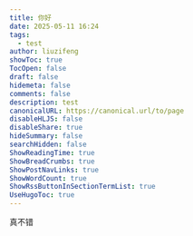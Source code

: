 ```yaml
---
title: 你好
date: 2025-05-11 16:24
tags:
  - test
author: liuzifeng
showToc: true
TocOpen: false
draft: false
hidemeta: false
comments: false
description: test
canonicalURL: https://canonical.url/to/page
disableHLJS: false
disableShare: true
hideSummary: false
searchHidden: false
ShowReadingTime: true
ShowBreadCrumbs: true
ShowPostNavLinks: true
ShowWordCount: true
ShowRssButtonInSectionTermList: true
UseHugoToc: true
---
```

真不错
